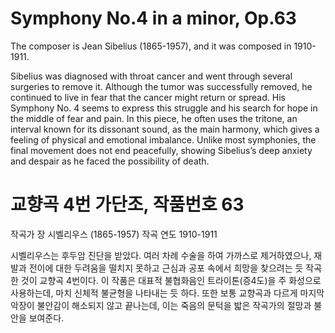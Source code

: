 # Symphony No.4 in a minor, Op.63

The composer is Jean Sibelius (1865-1957), and it was composed in 1910-1911.

Sibelius was diagnosed with throat cancer and went through several surgeries to remove it. Although the tumor was successfully removed, he continued to live in fear that the cancer might return or spread. His Symphony No. 4 seems to express this struggle and his search for hope in the middle of fear and pain. In this piece, he often uses the tritone, an interval known for its dissonant sound, as the main harmony, which gives a feeling of physical and emotional imbalance. Unlike most symphonies, the final movement does not end peacefully, showing Sibelius’s deep anxiety and despair as he faced the possibility of death.

# 교향곡 4번 가단조, 작품번호 63

작곡가 장 시벨리우스 (1865-1957) 작곡 연도 1910-1911

시벨리우스는 후두암 진단을 받았다. 여러 차례 수술을 하여 가까스로 제거하였으나, 재발과 전이에 대한 두려움을 떨치지 못하고 근심과 공포 속에서 희망을 찾으려는 듯 작곡한 것이 교향곡 4번이다. 이 작품은 대표적 불협화음인 트라이톤(증4도)을 주 화성으로 사용하는데, 마치 신체적 불균형을 나타내는 듯 하다. 또한 보통 교향곡과 다르게 마지막 악장이 불안감이 해소되지 않고 끝나는데, 이는 죽음의 문턱을 밟은 작곡가의 절망과 불안을 보여준다.
